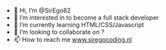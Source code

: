 - 👋 Hi, I’m @SirEgo82
- 👀 I’m interested in to become a full stack developer
- 🌱 I’m currently learning HTML/CSS/Javascript
- 💞️ I’m looking to collaborate on ?
- 📫 How to reach me www.siregocoding.nl

<!---
SirEgo82/SirEgo82 is a ✨ special ✨ repository because its `README.md` (this file) appears on your GitHub profile.
You can click the Preview link to take a look at your changes.
--->

